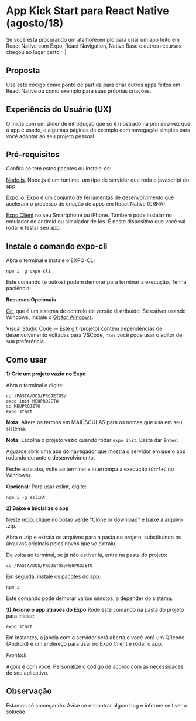 # App Kick Start para React Native (agosto/18)
Se você está procurando um atalho/exemplo para criar um app feito em React Native com Expo, React Navigation, Native Base e outros recursos chegou ao lugar certo :-)

## Proposta
Use este código como ponto de partida para criar outros apps feitos em React Native ou como exemplo para suas próprias criações.

## Experiência do Usuário (UX)
O inicia com um slider de introdução que só é mostrado na primeira vez que o app é usado, e algumas páginas de exemplo com navegação simples para você adaptar ao seu projeto pessoal.

## Pré-requisitos
Confira se tem estes pacotes ou instale-os:

[Node.js](https://nodejs.org/en/download/). Node.js é um runtime, um tipo de servidor que roda o javascript do app.

[Expo.io](https://expo.io). Expo é um conjunto de ferramentas de desenvolvimento que aceleram o processo de criação de apps em React Native (CRNA).

[Expo Client](https://expo.io/tools#client) no seu Smartphone ou iPhone. Também pode instalar no emulador de android ou simulador de Ios. É neste dispositivo que você vai rodar e testar seu app.

## Instale o comando expo-cli
Abra o terminal e instale o EXPO-CLI

`npm i -g expo-cli`

Este comando (e outros) podem demorar para terminar a execução. Tenha paciência!

**Recursos Opcionais**

[Git](https://git-scm.com/), que é um sistema de controle de versão distribuído. Se estiver usando Windows, instale o [Git for Windows](https://gitforwindows.org/).

[Visual Studio Code](https://code.visualstudio.com/) -- Este git (projeto) contém dependências de desenvolvimento voltadas para VSCode, mas você pode usar o editor de sua preferência.

## Como usar

**1) Crie um projeto vazio no Expo**

Abra o terminal e digite:

```
cd /PASTA/DOS/PROJETOS/
expo init MEUPROJETO
cd MEUPROJETO
expo start
```

**Nota:** Altere os termos em MAIÚSCULAS para os nomes que usa em seu sistema.

**Nota:** Escolha o projeto vazio quando rodar `expo init`. Basta dar `Enter`.

Aguarde abrir uma aba do navegador que mostra o servidor em que o app rodando durante o desenvolvimento. 

Feche esta aba, volte ao terminal e interrompa a execução (`Ctrl+C` no Windows).

**Opcional:** Para usar eslint, digite:

`npm i -g eslint`

**2) Baixe e inicialize o app**

Neste [repo](https://github.com/appznoix/RN-boilerplate101), clique no botão verde "Clone or download" e baixe a arquivo .zip.

Abra o .zip e extraia os arquivos para a pasta do projeto, substituindo os arquivos originais pelos novos que vc extraiu.

De volta ao terminal, se já não estiver lá, entre na pasta do projeto:

`cd /PASTA/DOS/PROJETOS/MEUPROJETO`

Em seguida, instale os pacotes do app:

`npm i`

Este comando pode demorar varios minutos, a depender do sistema.

**3) Acione o app através do Expo**
Rode este comando na pasta do projeto para iniciar:

`expo start`

Em instantes, a janela com o servidor será aberta e você verá um QRcode (Android) e um endereço para usar no Expo Client e rodar o app.

*Pronto!!!*

Agora é com você. Personalize o código de acordo com as necessidades de seu aplicativo.

## Observação
Estamos só começando. Avise se encontrar algum bug e informe se tiver a solução.
